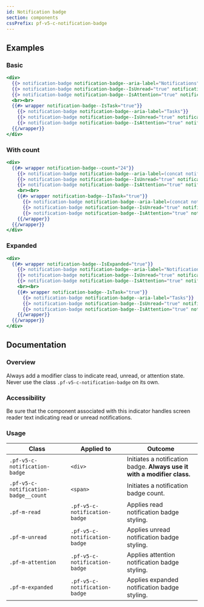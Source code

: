 ```yaml
---
id: Notification badge
section: components
cssPrefix: pf-v5-c-notification-badge
---
```


## Examples

### Basic

```hbs
<div>
  {{> notification-badge notification-badge--aria-label="Notifications"}}
  {{> notification-badge notification-badge--IsUnread="true" notification-badge--aria-label="Unread notifications"}}
  {{> notification-badge notification-badge--IsAttention="true" notification-badge--aria-label="Attention notifications"}}
  <br><br>
  {{#> wrapper notification-badge--IsTask="true"}}
    {{> notification-badge notification-badge--aria-label="Tasks"}}
    {{> notification-badge notification-badge--IsUnread="true" notification-badge--aria-label="Unread tasks"}}
    {{> notification-badge notification-badge--IsAttention="true" notification-badge--aria-label="Attention tasks"}}
  {{/wrapper}}
</div>
```

### With count

```hbs
<div>
  {{#> wrapper notification-badge--count="24"}}
    {{> notification-badge notification-badge--aria-label=(concat notification-badge--count " notifications")}}
    {{> notification-badge notification-badge--IsUnread="true" notification-badge--aria-label=(concat notification-badge--count " unread notifications")}}
    {{> notification-badge notification-badge--IsAttention="true" notification-badge--aria-label=(concat notification-badge--count " attention notifications")}}
    <br><br>
    {{#> wrapper notification-badge--IsTask="true"}}
      {{> notification-badge notification-badge--aria-label=(concat notification-badge--count " tasks")}}
      {{> notification-badge notification-badge--IsUnread="true" notification-badge--aria-label=(concat notification-badge--count " unread tasks")}}
      {{> notification-badge notification-badge--IsAttention="true" notification-badge--aria-label=(concat notification-badge--count " attention tasks")}}
    {{/wrapper}}
  {{/wrapper}}
</div>
```

### Expanded

```hbs
<div>
  {{#> wrapper notification-badge--IsExpanded="true"}}
    {{> notification-badge notification-badge--aria-label="Notifications"}}
    {{> notification-badge notification-badge--IsUnread="true" notification-badge--aria-label="Unread notifications"}}
    {{> notification-badge notification-badge--IsAttention="true" notification-badge--aria-label="Attention notifications"}}
    <br><br>
    {{#> wrapper notification-badge--IsTask="true"}}
      {{> notification-badge notification-badge--aria-label="Tasks"}}
      {{> notification-badge notification-badge--IsUnread="true" notification-badge--aria-label="Unread tasks"}}
      {{> notification-badge notification-badge--IsAttention="true" notification-badge--aria-label="Attention tasks"}}
    {{/wrapper}}
  {{/wrapper}}
</div>
```

## Documentation

### Overview
Always add a modifier class to indicate read, unread, or attention state. Never use the class `.pf-v5-c-notification-badge` on its own.

### Accessibility
Be sure that the component associated with this indicator handles screen reader text indicating read or unread notifications.

### Usage
| Class | Applied to | Outcome |
| -- | -- | -- |
| `.pf-v5-c-notification-badge` | `<div>` |  Initiates a notification badge. **Always use it with a modifier class.** |
| `.pf-v5-c-notification-badge__count` | `<span>` |  Initiates a notification badge count. |
| `.pf-m-read` | `.pf-v5-c-notification-badge` |  Applies read notification badge styling. |
| `.pf-m-unread` | `.pf-v5-c-notification-badge` |  Applies unread notification badge styling. |
| `.pf-m-attention` | `.pf-v5-c-notification-badge` |  Applies attention notification badge styling. |
| `.pf-m-expanded` | `.pf-v5-c-notification-badge` |  Applies expanded notification badge styling. |
